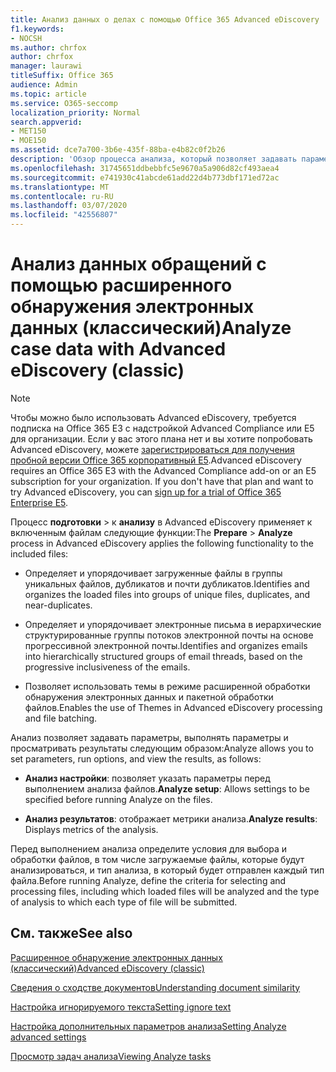 ```yaml
---
title: Анализ данных о делах с помощью Office 365 Advanced eDiscovery
f1.keywords:
- NOCSH
ms.author: chrfox
author: chrfox
manager: laurawi
titleSuffix: Office 365
audience: Admin
ms.topic: article
ms.service: O365-seccomp
localization_priority: Normal
search.appverid:
- MET150
- MOE150
ms.assetid: dce7a700-3b6e-435f-88ba-e4b82c0f2b26
description: 'Обзор процесса анализа, который позволяет задавать параметры, параметры запуска и просматривать результаты в Office 365 Advanced eDiscovery. '
ms.openlocfilehash: 31745651ddbebbfc5e9670a5a906d82cf493aea4
ms.sourcegitcommit: e741930c41abcde61add22d4b773dbf171ed72ac
ms.translationtype: MT
ms.contentlocale: ru-RU
ms.lasthandoff: 03/07/2020
ms.locfileid: "42556807"
---
```

# <a name="analyze-case-data-with-advanced-ediscovery-classic"></a><span data-ttu-id="7413f-103">Анализ данных обращений с помощью расширенного обнаружения электронных данных (классический)</span><span class="sxs-lookup"><span data-stu-id="7413f-103">Analyze case data with Advanced eDiscovery (classic)</span></span>

> [!NOTE]
> <span data-ttu-id="7413f-p101">Чтобы можно было использовать Advanced eDiscovery, требуется подписка на Office 365 E3 с надстройкой Advanced Compliance или E5 для организации. Если у вас этого плана нет и вы хотите попробовать Advanced eDiscovery, можете [зарегистрироваться для получения пробной версии Office 365 корпоративный E5](https://go.microsoft.com/fwlink/p/?LinkID=698279).</span><span class="sxs-lookup"><span data-stu-id="7413f-p101">Advanced eDiscovery requires an Office 365 E3 with the Advanced Compliance add-on or an E5 subscription for your organization. If you don't have that plan and want to try Advanced eDiscovery, you can [sign up for a trial of Office 365 Enterprise E5](https://go.microsoft.com/fwlink/p/?LinkID=698279).</span></span> 
  
<span data-ttu-id="7413f-106">Процесс **подготовки** \> к **анализу** в Advanced eDiscovery применяет к включенным файлам следующие функции:</span><span class="sxs-lookup"><span data-stu-id="7413f-106">The **Prepare** \> **Analyze** process in Advanced eDiscovery applies the following functionality to the included files:</span></span> 
  
- <span data-ttu-id="7413f-107">Определяет и упорядочивает загруженные файлы в группы уникальных файлов, дубликатов и почти дубликатов.</span><span class="sxs-lookup"><span data-stu-id="7413f-107">Identifies and organizes the loaded files into groups of unique files, duplicates, and near-duplicates.</span></span>
    
- <span data-ttu-id="7413f-108">Определяет и упорядочивает электронные письма в иерархические структурированные группы потоков электронной почты на основе прогрессивной электронной почты.</span><span class="sxs-lookup"><span data-stu-id="7413f-108">Identifies and organizes emails into hierarchically structured groups of email threads, based on the progressive inclusiveness of the emails.</span></span>
    
- <span data-ttu-id="7413f-109">Позволяет использовать темы в режиме расширенной обработки обнаружения электронных данных и пакетной обработки файлов.</span><span class="sxs-lookup"><span data-stu-id="7413f-109">Enables the use of Themes in Advanced eDiscovery processing and file batching.</span></span>
    
 <span data-ttu-id="7413f-110">Анализ позволяет задавать параметры, выполнять параметры и просматривать результаты следующим образом:</span><span class="sxs-lookup"><span data-stu-id="7413f-110">Analyze allows you to set parameters, run options, and view the results, as follows:</span></span> 
  
- <span data-ttu-id="7413f-111">**Анализ настройки**: позволяет указать параметры перед выполнением анализа файлов.</span><span class="sxs-lookup"><span data-stu-id="7413f-111">**Analyze setup**: Allows settings to be specified before running Analyze on the files.</span></span>
    
- <span data-ttu-id="7413f-112">**Анализ результатов**: отображает метрики анализа.</span><span class="sxs-lookup"><span data-stu-id="7413f-112">**Analyze results**: Displays metrics of the analysis.</span></span> 
    
<span data-ttu-id="7413f-113">Перед выполнением анализа определите условия для выбора и обработки файлов, в том числе загружаемые файлы, которые будут анализироваться, и тип анализа, в который будет отправлен каждый тип файла.</span><span class="sxs-lookup"><span data-stu-id="7413f-113">Before running Analyze, define the criteria for selecting and processing files, including which loaded files will be analyzed and the type of analysis to which each type of file will be submitted.</span></span> 
  
## <a name="see-also"></a><span data-ttu-id="7413f-114">См. также</span><span class="sxs-lookup"><span data-stu-id="7413f-114">See also</span></span>

[<span data-ttu-id="7413f-115">Расширенное обнаружение электронных данных (классический)</span><span class="sxs-lookup"><span data-stu-id="7413f-115">Advanced eDiscovery (classic)</span></span>](office-365-advanced-ediscovery.md)
  
[<span data-ttu-id="7413f-116">Сведения о сходстве документов</span><span class="sxs-lookup"><span data-stu-id="7413f-116">Understanding document similarity</span></span>](understand-document-similarity-in-advanced-ediscovery.md)
  
[<span data-ttu-id="7413f-117">Настройка игнорируемого текста</span><span class="sxs-lookup"><span data-stu-id="7413f-117">Setting ignore text</span></span>](set-ignore-text-in-advanced-ediscovery.md)
  
[<span data-ttu-id="7413f-118">Настройка дополнительных параметров анализа</span><span class="sxs-lookup"><span data-stu-id="7413f-118">Setting Analyze advanced settings</span></span>](set-analyze-advanced-settings-in-advanced-ediscovery.md)
  
[<span data-ttu-id="7413f-119">Просмотр задач анализа</span><span class="sxs-lookup"><span data-stu-id="7413f-119">Viewing Analyze tasks</span></span>](view-analyze-results-in-advanced-ediscovery.md)

